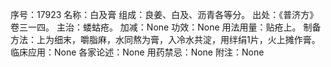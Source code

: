 序号：17923
名称：白及膏
组成：良姜、白及、沥青各等分。
出处：《普济方》卷三一四。
主治：蝼蛄疮。
加减：None
功效：None
用法用量：贴疮上。
制备方法：上为细末，嚼脂麻，水同熬为膏，入冷水共淀，用绊绢1片，火上摊作膏。
临床应用：None
各家论述：None
用药禁忌：None
附注：None
